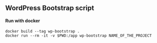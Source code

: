 ## WordPress Bootstrap script


#### Run with docker
```
docker build --tag wp-bootstrap .
docker run --rm -it -v $PWD:/app wp-bootstrap NAME_OF_THE_PROJECT
```

